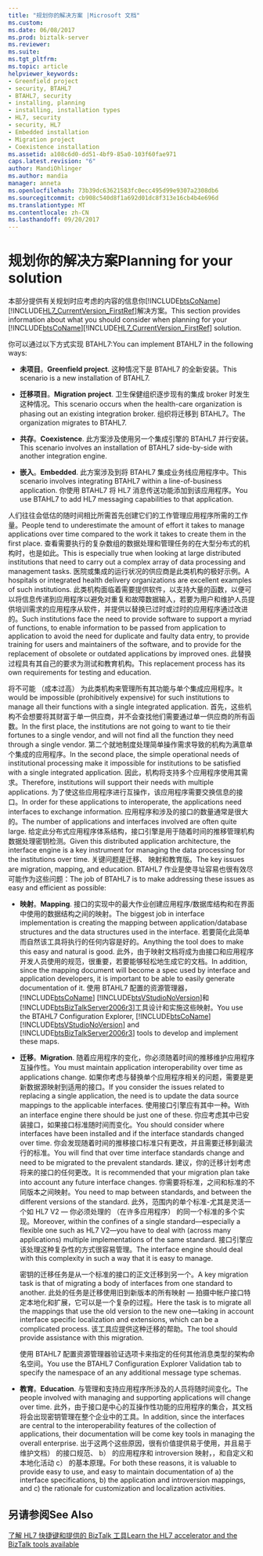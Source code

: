 ```yaml
---
title: "规划你的解决方案 |Microsoft 文档"
ms.custom: 
ms.date: 06/08/2017
ms.prod: biztalk-server
ms.reviewer: 
ms.suite: 
ms.tgt_pltfrm: 
ms.topic: article
helpviewer_keywords:
- Greenfield project
- security, BTAHL7
- BTAHL7, security
- installing, planning
- installing, installation types
- HL7, security
- security, HL7
- Embedded installation
- Migration project
- Coexistence installation
ms.assetid: a108c6d0-dd51-4bf9-85a0-103f60fae971
caps.latest.revision: "6"
author: MandiOhlinger
ms.author: mandia
manager: anneta
ms.openlocfilehash: 73b39dc63621583fc0ecc495d99e9307a2308db6
ms.sourcegitcommit: cb908c540d8f1a692d01dc8f313e16cb4b4e696d
ms.translationtype: MT
ms.contentlocale: zh-CN
ms.lasthandoff: 09/20/2017
---
```

# <a name="planning-for-your-solution"></a><span data-ttu-id="a3b5f-102">规划你的解决方案</span><span class="sxs-lookup"><span data-stu-id="a3b5f-102">Planning for your solution</span></span>
<span data-ttu-id="a3b5f-103">本部分提供有关规划时应考虑的内容的信息你[!INCLUDE[btsCoName](../../includes/btsconame-md.md)][!INCLUDE[HL7_CurrentVersion_FirstRef](../../includes/hl7-currentversion-firstref-md.md)]解决方案。</span><span class="sxs-lookup"><span data-stu-id="a3b5f-103">This section provides information about what you should consider when planning for your [!INCLUDE[btsCoName](../../includes/btsconame-md.md)][!INCLUDE[HL7_CurrentVersion_FirstRef](../../includes/hl7-currentversion-firstref-md.md)] solution.</span></span>  
  
 <span data-ttu-id="a3b5f-104">你可以通过以下方式实现 BTAHL7:</span><span class="sxs-lookup"><span data-stu-id="a3b5f-104">You can implement BTAHL7 in the following ways:</span></span>  
  
-   <span data-ttu-id="a3b5f-105">**未项目**。</span><span class="sxs-lookup"><span data-stu-id="a3b5f-105">**Greenfield project**.</span></span> <span data-ttu-id="a3b5f-106">这种情况下是 BTAHL7 的全新安装。</span><span class="sxs-lookup"><span data-stu-id="a3b5f-106">This scenario is a new installation of BTAHL7.</span></span>  
  
-   <span data-ttu-id="a3b5f-107">**迁移项目**。</span><span class="sxs-lookup"><span data-stu-id="a3b5f-107">**Migration project**.</span></span> <span data-ttu-id="a3b5f-108">卫生保健组织逐步现有的集成 broker 时发生这种情况。</span><span class="sxs-lookup"><span data-stu-id="a3b5f-108">This scenario occurs when the health-care organization is phasing out an existing integration broker.</span></span> <span data-ttu-id="a3b5f-109">组织将迁移到 BTAHL7。</span><span class="sxs-lookup"><span data-stu-id="a3b5f-109">The organization migrates to BTAHL7.</span></span>  
  
-   <span data-ttu-id="a3b5f-110">**共存**。</span><span class="sxs-lookup"><span data-stu-id="a3b5f-110">**Coexistence**.</span></span> <span data-ttu-id="a3b5f-111">此方案涉及使用另一个集成引擎的 BTAHL7 并行安装。</span><span class="sxs-lookup"><span data-stu-id="a3b5f-111">This scenario involves an installation of BTAHL7 side-by-side with another integration engine.</span></span>  
  
-   <span data-ttu-id="a3b5f-112">**嵌入**。</span><span class="sxs-lookup"><span data-stu-id="a3b5f-112">**Embedded**.</span></span> <span data-ttu-id="a3b5f-113">此方案涉及到将 BTAHL7 集成业务线应用程序中。</span><span class="sxs-lookup"><span data-stu-id="a3b5f-113">This scenario involves integrating BTAHL7 within a line-of-business application.</span></span> <span data-ttu-id="a3b5f-114">你使用 BTAHL7 将 HL7 消息传送功能添加到该应用程序。</span><span class="sxs-lookup"><span data-stu-id="a3b5f-114">You use BTAHL7 to add HL7 messaging capabilities to that application.</span></span>  
  
 <span data-ttu-id="a3b5f-115">人们往往会低估的随时间相比所需首先创建它们的工作管理应用程序所需的工作量。</span><span class="sxs-lookup"><span data-stu-id="a3b5f-115">People tend to underestimate the amount of effort it takes to manage applications over time compared to the work it takes to create them in the first place.</span></span> <span data-ttu-id="a3b5f-116">查看需要执行的复杂数组的数据处理和管理任务的在大型分布式的机构时，也是如此。</span><span class="sxs-lookup"><span data-stu-id="a3b5f-116">This is especially true when looking at large distributed institutions that need to carry out a complex array of data processing and management tasks.</span></span> <span data-ttu-id="a3b5f-117">医院或集成的运行状况的供应商是此类机构的极好示例。</span><span class="sxs-lookup"><span data-stu-id="a3b5f-117">A hospitals or integrated health delivery organizations are excellent examples of such institutions.</span></span> <span data-ttu-id="a3b5f-118">此类机构面临着需要提供软件，以支持大量的函数，以便可以将信息传递到应用程序以避免对重复和故障数据输入，若要为用户和维护人员提供培训需求的应用程序从软件，并提供以替换已过时或过时的应用程序通过改进的。</span><span class="sxs-lookup"><span data-stu-id="a3b5f-118">Such institutions face the need to provide software to support a myriad of functions, to enable information to be passed from application to application to avoid the need for duplicate and faulty data entry, to provide training for users and maintainers of the software, and to provide for the replacement of obsolete or outdated applications by improved ones.</span></span> <span data-ttu-id="a3b5f-119">此替换过程具有其自己的要求为测试和教育机构。</span><span class="sxs-lookup"><span data-stu-id="a3b5f-119">This replacement process has its own requirements for testing and education.</span></span>  
  
 <span data-ttu-id="a3b5f-120">将不可能 （成本过高） 为此类机构来管理所有其功能与单个集成应用程序。</span><span class="sxs-lookup"><span data-stu-id="a3b5f-120">It would be impossible (prohibitively expensive) for such institutions to manage all their functions with a single integrated application.</span></span> <span data-ttu-id="a3b5f-121">首先，这些机构不会想要将其财富于单一供应商，并不会查找他们需要通过单一供应商的所有函数。</span><span class="sxs-lookup"><span data-stu-id="a3b5f-121">In the first place, the institutions are not going to want to tie their fortunes to a single vendor, and will not find all the function they need through a single vendor.</span></span> <span data-ttu-id="a3b5f-122">第二个就地制度处理简单操作需求导致的机构为满意单个集成的应用程序。</span><span class="sxs-lookup"><span data-stu-id="a3b5f-122">In the second place, the simple operational needs of institutional processing make it impossible for institutions to be satisfied with a single integrated application.</span></span> <span data-ttu-id="a3b5f-123">因此，机构将支持多个应用程序使用其需求。</span><span class="sxs-lookup"><span data-stu-id="a3b5f-123">Therefore, institutions will support their needs with multiple applications.</span></span> <span data-ttu-id="a3b5f-124">为了使这些应用程序进行互操作，该应用程序需要交换信息的接口。</span><span class="sxs-lookup"><span data-stu-id="a3b5f-124">In order for these applications to interoperate, the applications need interfaces to exchange information.</span></span> <span data-ttu-id="a3b5f-125">应用程序和涉及的接口的数量通常是很大的。</span><span class="sxs-lookup"><span data-stu-id="a3b5f-125">The number of applications and interfaces involved are often quite large.</span></span> <span data-ttu-id="a3b5f-126">给定此分布式应用程序体系结构，接口引擎是用于随着时间的推移管理机构数据处理密钥检测。</span><span class="sxs-lookup"><span data-stu-id="a3b5f-126">Given this distributed application architecture, the interface engine is a key instrument for managing the data processing for the institutions over time.</span></span> <span data-ttu-id="a3b5f-127">关键问题是迁移、 映射和教育版。</span><span class="sxs-lookup"><span data-stu-id="a3b5f-127">The key issues are migration, mapping, and education.</span></span> <span data-ttu-id="a3b5f-128">BTAHL7 作业是使寻址容易也很有效尽可能作为这些问题：</span><span class="sxs-lookup"><span data-stu-id="a3b5f-128">The job of BTAHL7 is to make addressing these issues as easy and efficient as possible:</span></span>  
  
-   <span data-ttu-id="a3b5f-129">**映射**。</span><span class="sxs-lookup"><span data-stu-id="a3b5f-129">**Mapping**.</span></span> <span data-ttu-id="a3b5f-130">接口的实现中的最大作业创建应用程序/数据库结构和在界面中使用的数据结构之间的映射。</span><span class="sxs-lookup"><span data-stu-id="a3b5f-130">The biggest job in interface implementation is creating the mapping between application/database structures and the data structures used in the interface.</span></span> <span data-ttu-id="a3b5f-131">若要简化此简单而自然该工具将执行的任何内容是好的。</span><span class="sxs-lookup"><span data-stu-id="a3b5f-131">Anything the tool does to make this easy and natural is good.</span></span> <span data-ttu-id="a3b5f-132">此外，由于映射文档将成为由接口和应用程序开发人员使用的规范，很重要，若要能够轻松地生成它的文档。</span><span class="sxs-lookup"><span data-stu-id="a3b5f-132">In addition, since the mapping document will become a spec used by interface and application developers, it is important to be able to easily generate documentation of it.</span></span> <span data-ttu-id="a3b5f-133">使用 BTAHL7 配置的资源管理器， [!INCLUDE[btsCoName](../../includes/btsconame-md.md)] [!INCLUDE[btsVStudioNoVersion](../../includes/btsvstudionoversion-md.md)]和[!INCLUDE[btsBizTalkServer2006r3](../../includes/btsbiztalkserver2006r3-md.md)]工具设计和实施这些映射。</span><span class="sxs-lookup"><span data-stu-id="a3b5f-133">You use the BTAHL7 Configuration Explorer, [!INCLUDE[btsCoName](../../includes/btsconame-md.md)][!INCLUDE[btsVStudioNoVersion](../../includes/btsvstudionoversion-md.md)] and [!INCLUDE[btsBizTalkServer2006r3](../../includes/btsbiztalkserver2006r3-md.md)] tools to develop and implement these maps.</span></span>  
  
-   <span data-ttu-id="a3b5f-134">**迁移**。</span><span class="sxs-lookup"><span data-stu-id="a3b5f-134">**Migration**.</span></span> <span data-ttu-id="a3b5f-135">随着应用程序的变化，你必须随着时间的推移维护应用程序互操作性。</span><span class="sxs-lookup"><span data-stu-id="a3b5f-135">You must maintain application interoperability over time as applications change.</span></span> <span data-ttu-id="a3b5f-136">如果你考虑与替换单个应用程序相关的问题，需要是更新数据源映射到适用的接口。</span><span class="sxs-lookup"><span data-stu-id="a3b5f-136">If you consider the issues related to replacing a single application, the need is to update the data source mappings to the applicable interfaces.</span></span> <span data-ttu-id="a3b5f-137">使用接口引擎应有其中一种。</span><span class="sxs-lookup"><span data-stu-id="a3b5f-137">With an interface engine there should be just one of these.</span></span> <span data-ttu-id="a3b5f-138">你应考虑其中已安装接口，如果接口标准随时间而变化。</span><span class="sxs-lookup"><span data-stu-id="a3b5f-138">You should consider where interfaces have been installed and if the interface standards changed over time.</span></span> <span data-ttu-id="a3b5f-139">你会发现随着时间的推移接口标准只有更改，并且需要迁移到最流行的标准。</span><span class="sxs-lookup"><span data-stu-id="a3b5f-139">You will find that over time interface standards change and need to be migrated to the prevalent standards.</span></span> <span data-ttu-id="a3b5f-140">建议，你的迁移计划考虑将来的接口的任何更改。</span><span class="sxs-lookup"><span data-stu-id="a3b5f-140">It is recommended that your migration plan take into account any future interface changes.</span></span> <span data-ttu-id="a3b5f-141">你需要将标准，之间和标准的不同版本之间映射。</span><span class="sxs-lookup"><span data-stu-id="a3b5f-141">You need to map between standards, and between the different versions of the standard.</span></span> <span data-ttu-id="a3b5f-142">此外，范围内的单个标准-尤其是灵活一个如 HL7 V2 — 你必须处理的 （在许多应用程序） 的同一个标准的多个实现。</span><span class="sxs-lookup"><span data-stu-id="a3b5f-142">Moreover, within the confines of a single standard—especially a flexible one such as HL7 V2—you have to deal with (across many applications) multiple implementations of the same standard.</span></span> <span data-ttu-id="a3b5f-143">接口引擎应该处理这种复杂性的方式很容易管理。</span><span class="sxs-lookup"><span data-stu-id="a3b5f-143">The interface engine should deal with this complexity in such a way that it is easy to manage.</span></span>  
  
     <span data-ttu-id="a3b5f-144">密钥的迁移任务是从一个标准的接口的正文迁移到另一个。</span><span class="sxs-lookup"><span data-stu-id="a3b5f-144">A key migration task is that of migrating a body of interfaces from one standard to another.</span></span> <span data-ttu-id="a3b5f-145">此处的任务是迁移使用旧到新版本的所有映射 — 拍摄中帐户接口特定本地化和扩展，它可以是一个复杂的过程。</span><span class="sxs-lookup"><span data-stu-id="a3b5f-145">Here the task is to migrate all the mappings that use the old version to the new one—taking in account interface specific localization and extensions, which can be a complicated process.</span></span> <span data-ttu-id="a3b5f-146">该工具应提供这种迁移的帮助。</span><span class="sxs-lookup"><span data-stu-id="a3b5f-146">The tool should provide assistance with this migration.</span></span>  
  
     <span data-ttu-id="a3b5f-147">使用 BTAHL7 配置资源管理器验证选项卡来指定的任何其他消息类型的架构命名空间。</span><span class="sxs-lookup"><span data-stu-id="a3b5f-147">You use the BTAHL7 Configuration Explorer Validation tab to specify the namespace of an any additional message type schemas.</span></span>  
  
-   <span data-ttu-id="a3b5f-148">**教育**。</span><span class="sxs-lookup"><span data-stu-id="a3b5f-148">**Education**.</span></span> <span data-ttu-id="a3b5f-149">与管理和支持应用程序所涉及的人员将随时间变化。</span><span class="sxs-lookup"><span data-stu-id="a3b5f-149">The people involved with managing and supporting applications will change over time.</span></span> <span data-ttu-id="a3b5f-150">此外，由于接口是中心的互操作性功能的应用程序的集合，其文档将会出现密钥管理在整个企业中的工具。</span><span class="sxs-lookup"><span data-stu-id="a3b5f-150">In addition, since the interfaces are central to the interoperability features of the collection of applications, their documentation will be come key tools in managing the overall enterprise.</span></span> <span data-ttu-id="a3b5f-151">出于这两个这些原因，很有价值提供易于使用，并且易于维护文档） 的接口规范、 b） 的应用程序和 introversion 映射，，和自定义和本地化活动 c） 的基本原理。</span><span class="sxs-lookup"><span data-stu-id="a3b5f-151">For both these reasons, it is valuable to provide easy to use, and easy to maintain documentation of a) the interface specifications, b) the application and introversion mappings, and c) the rationale for customization and localization activities.</span></span>  
  
## <a name="see-also"></a><span data-ttu-id="a3b5f-152">另请参阅</span><span class="sxs-lookup"><span data-stu-id="a3b5f-152">See Also</span></span>  
[<span data-ttu-id="a3b5f-153">了解 HL7 快捷键和提供的 BizTalk 工具</span><span class="sxs-lookup"><span data-stu-id="a3b5f-153">Learn the HL7 accelerator and the BizTalk tools available</span></span>](../../adapters-and-accelerators/accelerator-hl7/learn-the-hl7-accelerator-and-the-biztalk-tools-available.md)